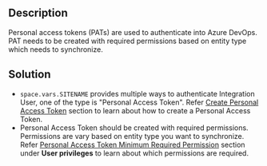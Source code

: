 ## Description

Personal access tokens (PATs) are used to authenticate into Azure DevOps. PAT needs to be created with required permissions based on entity type which needs to synchronize. 

## Solution

* <code class="expression">space.vars.SITENAME</code> provides multiple ways to authenticate Integration User, one of the type is "Personal Access Token". Refer [Create Personal Access Token](../../../connectors/azure-devops.md#cloud-vsts-pat) section to learn about how to create a Personal Access Token.
* Personal Access Token should be created with required permissions. Permissions are vary based on entity type you want to synchronize. Refer [Personal Access Token Minimum Required Permission](../../../connectors/azure-devops.md#personal-access-token-minimum-required-permission) section under **User privileges** to learn about which permissions are required.



